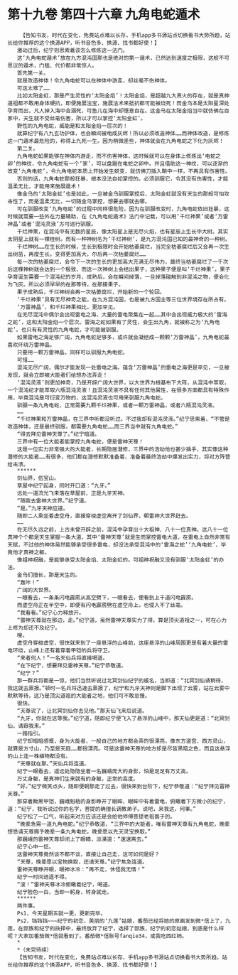 # 第十九卷 第四十六章 九角电蛇遁术
        【告知书友，时代在变化，免费站点难以长存，手机app多书源站点切换看书大势所趋，站长给你推荐的这个换源APP，听书音色多、换源、找书都好使！】
       激动过后，纪宁则思索着该怎么修炼这一法门。
       这‘九角电蛇遁术’放在九方混沌国那也是绝对的第一遁术，已然达到速度之极限，这般不可思议的遁术，门槛、代价都非常惊人。
       首先第一关。
       就是改造神体！令九角电蛇可以在神体中游走，却丝毫不伤神体。
       可这太难了……
       比如太阳金虹，那是产生灵性的‘太阳金焰’！太阳金焰，是超越九大真火的存在，就是真神道祖都不敢用身体硬抗，即便施展法宝，施展法术来抵抗都可能被烧死！而金乌本是太阳星深处孕育而出，凡人掉入海中会溺死，可鱼儿在海中却惬意自在。这金乌在太阳金焰当中就仿佛在自家中，天生就不受丝毫伤害，所以才可以掌控‘太阳金虹’。
       野性的九角电蛇，威能是和太阳金焰一层次的！
       就算纪宁有八九玄功护体，也会瞬间被电成灰烬！所以必须改造神体……而神体改造，是修炼这一门遁术最危险的，称得上九死一生。因为稍微差些，神体就会在九角电蛇之下化为灰烬！
       第二关。
       九角电蛇如果能够在神体内游走，而不伤害神体，这时候就可以在身体上修炼出‘电蛇之卵’的神纹，令九角电蛇有一个‘家’，可以盘踞在电蛇之卵中。并且借助这一神纹，可以逐渐的改变‘九角电蛇’，令九角电蛇本质上开始发生蜕变，就仿佛刀插入鞘中一样，不再具有伤害性。
       否则的话，九角电蛇那般狂暴，根本没法自如掌控的。必须驯服它，令其没有伤害性，才能温柔无比，才能用来施展遁术！
       像金乌的‘太阳金虹’也是如此，一旦被金乌驯服掌控后，太阳金虹就没有天生的那般可怕攻击性了，而是温柔无比，一切随金乌掌控，想要去哪就去哪。
       可在驯服改变‘九角电蛇’的过程中同样很危险，因为在驯服改变时，九角电蛇依旧狂暴，这时候就需要一些外在力量辅助，在《九角电蛇遁术》法门中记载，可以用‘千烂神果’或者‘万雷神晶’或者‘混沌灵液’方可进行驯服。
       千烂神果，在混沌中有无数的星辰，像太阳星上是无尽火焰，也有星辰上生长中大树。其实太阴星上就有一棵桂树。而有一种神树名为‘千烂神树’，是九方混沌国已知的最神奇的一种树。
       千烂神树……在生长的时候，生长到极限时会开始枯萎腐烂，当完全枯萎腐烂后又会再一次生出树苗，再度生长。变得更加高大，尔后再一次枯萎腐烂……
       每一次的枯萎腐烂，会令下一次的生长的更加高大充满无尽伟力，最终当枯萎腐烂了一千次后这棵神树就会达到一个极致，而这一次神树上会结出果子，这种果子便是叫‘千烂神果’。果子孕育诞生需要一个混沌纪的岁月，成熟后，会在瞬间掉落，一旦掉落碰触到非混沌之物，便会化为飞灰。所以必须早早的在那等待，在那接果子。
       果子成熟后，千烂神树会再一次枯萎腐烂，开始新的一个轮回。
       ‘千烂神果’具有无尽神奇之能，在九方混沌国，也是被九方国主等三位世界境存在所占有。
       ‘万雷神晶’，和千烂神果相比，更加罕见。
       在无尽混沌中偶尔会出现雷电之海，大量的雷电聚集在一起……其中会出现威力极大的‘雷海之蛇’，这和太阳金焰一个层次。雷海之蛇如果有了灵性，会生出九角，就被称之为‘九角电蛇’。也只有有灵性的九角电蛇，才可能被驯服。
       如果雷电之海足够广阔，九角电蛇足够多，或许就会凝结成一颗颗‘万雷神晶’，九角电蛇最喜欢环绕万雷神晶。
       只要用一颗万雷神晶，同样可以驯服九角电蛇。
       可惜……
       混沌无尽广阔，偶尔才能发现一处雷电之海。蕴含‘万雷神晶’的雷电之海更是罕见，一旦被发现，就会立即被大能者们给想办法弄走！
       ‘混沌灵液’则更加神奇，乃是开辟广阔大世界，以大世界为根基布下大阵，从混沌中萃取，一个混沌纪才能萃取六瓶混沌灵液！且混沌灵液不具有任何其他属性，在很多方面都具有特殊作用，毕竟混沌是可衍变万物的，这混沌灵液也可用来驯服九角电蛇。
       驯服一条九角电蛇，正常需要九颗千烂神果，或者一颗万雷神晶，或者六瓶混沌灵液。
       ……
       “千烂神果和万雷神晶，在三界中听都没听过。不过我却有混沌灵液。”纪宁思索着，“不管是改造神体，还是最终驯服，都需要九角电蛇……而三界当中就有九角电蛇。”
       “得去拜见雷神天尊了。”纪宁暗道。
       三界中有一位大能者能掌控九角电蛇，便是雷神天尊！
       这是一位实力非常强大的大能者，长期隐居潜修，三界中的浩劫他也甚少插手，其实像这种潜修的大能者……有很多，他们都在潜修默默准备着，准备着最终浩劫中爆发出实力，将对方阵营给击溃。
       ******
       剑仙界，伍宝山。
       草屋中纪宁起身，同时开口道：“九牙。”
       远处一道流光飞来落在草屋前，正是九牙天神。
       “随我去雷神大世界。”纪宁道。
       “是。”九牙天神应道。
       随即二人乘坐着虚空舟，直接穿梭虚空离开了剑仙界，朝雷神大世界赶去。
       ……
       在无尽久远之前，上古未曾开辟之前，混沌中孕育出十大祖神、八十一位真神。这八十一位真神个个都是天生掌握一条大道，其中‘雷神天尊’就是生而掌控雷电大道，在雷电上自然非常有天赋，不过他的神体虽然能够承受很多雷电，却没法承受混沌中的‘雷海之蛇’‘九角电蛇’，毕竟他才真神之躯。
       像祖神祝融，是能够承受太阳金焰、太阳金虹的。可祖神祝融又没有驯服‘太阳金虹’的办法。
       金乌们擅长，那是天生的。
       “轰咔！”
       广阔的大世界。
       一眼看去，一条条闪电霹雳从高空劈下，一眼看去，便看到上千道闪电霹雳。
       而虚空舟正在半空中，即便有闪电霹雳劈在虚空舟上，也侵入不了丝毫。
       “我看看。”纪宁心力释放开。
       “雷神天尊就在那边，走。”纪宁道，虽然雷神天尊实力了得，算是顶尖道祖之一，可在心力上修为却还不及纪宁。
       嗖。
       虚空舟穿梭虚空，很快就来到了一座悬浮的山峰前，这座悬浮的山峰周围更是有着大量的雷电环绕，山峰上还有着穿着甲铠的兵将守卫。
       “来者何人！”一名天仙兵将直接喝道。
       “在下纪宁，想要拜见雷神天尊。”纪宁恭敬道。
       “纪宁？”
       那一群兵将都是一惊，他们当然听说过北冥剑仙纪宁的威名，当即道：“北冥剑仙请稍待，我这就去禀报。”顿时一名兵将迅速去禀报了，纪宁和九牙天神则是脚下出现了云雾，站在云雾中默默等待，这乃是顶尖道祖的大能者之地，他们可不敢怠慢。
       很快。
       “天尊说了，让北冥剑仙你去见他。”那天仙飞来后说道。
       “九牙，你就在这等我。”纪宁道，随即纪宁便飞入了悬浮的山峰中，那天仙更是道：“北冥剑仙，请跟我来。”
       一路指引。
       纪宁却暗暗感慨，身为大能者，一般自己的地方都会弄的很漂亮，像东方道宫、西方灵山，就算是方寸山，乃至是天庭……都很漂亮。可是这雷神天尊的地方却是尽皆黑暗之色，而且这悬浮的山上连一株植物都没有。
       “天尊就在那。”天仙兵将连道。
       纪宁一眼看去，遥远处隐隐坐着一名巍峨庞大的身影，怕是足足有万丈高。
       万丈身躯，是真神们生来就有的身躯，正常的高度。
       “好。”纪宁微笑点头，随即便朝那走了过去，很快来到台阶下，纪宁恭敬道：“纪宁拜见雷神天尊。”
       那穿着黝黑甲铠，巍峨魁梧的身影睁开了眼眸，眼眸中有着雷电，俯瞰着下方微小的纪宁，道：“纪宁，我听说过你的名字，菩提的确擅长调教弟子。说吧，来我这，何事。”
       纪宁松了一口气，听起来对方应该还是会给他师傅菩提老祖面子的。
       “晚辈急需一道九角电蛇。”纪宁恭敬道，“三界中的大能者，唯有雷神天尊有九角电蛇，晚辈想恳请天尊赐予晚辈一条九角电蛇，晚辈愿以先天灵宝换取。”
       那巍峨的雷神天尊却闭上了眼睛，淡漠道：“速速离去。”
       纪宁心中一怔。
       这雷神天尊竟然谈不都不谈，直接让自己走，这可如何是好？
       “天尊，晚辈愿以宝物换取，还请天尊。”纪宁焦急连道。
       雷神天尊睁开眼，眼神冰冷：“再不走，休怪我无情！”
       纪宁一时间进退不得。
       “滚！”雷神天尊冰冷俯瞰着纪宁，喝道。
       纪宁脸色一白，当即一躬身，转身就走。
       ******
       两件事。
       Ps1，今天星期五就一更，更新完毕。
       Ps2，铛铛铛~~~纪宁的初恋，美丽的‘九莲’姑娘，番茄已经将她的原画发到微*信上了，九莲，在部族和纪宁的抉择中，最终放弃了纪宁，选择了部族，纪宁的初恋姑娘，到底是什么样呢？大家加番茄微*信就看到了。番茄微*信账号fanqie34，或我吃西红柿。
       *
       *（未完待续）
       【告知书友，时代在变化，免费站点难以长存，手机app多书源站点切换看书大势所趋，站长给你推荐的这个换源APP，听书音色多、换源、找书都好使！】